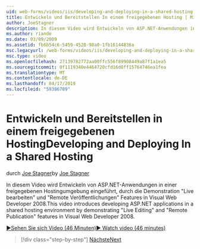 ```yaml
---
uid: web-forms/videos/iis/developing-and-deploying-in-a-shared-hosting
title: Entwickeln und Bereitstellen In einem freigegebenen Hosting | Microsoft-Dokumentation
author: JoeStagner
description: In diesem Video wird Entwickeln von ASP.NET-Anwendungen in einer freigegebenen Hostingumgebung eingeführt, durch die Demonstration &quot;Live bearbeiten&quot; und &quot;Remote Veröffentlichung &...
ms.author: riande
ms.date: 03/09/2009
ms.assetid: fb6b54c6-5459-4528-98a0-1fb16144836a
msc.legacyurl: /web-forms/videos/iis/developing-and-deploying-in-a-shared-hosting
msc.type: video
ms.openlocfilehash: 27139782772aa00ffc556f89908449a87f1a1ea5
ms.sourcegitcommit: 0f1119340e4464720cfd16d0ff15764746ea1fea
ms.translationtype: MT
ms.contentlocale: de-DE
ms.lasthandoff: 04/17/2019
ms.locfileid: "59386709"
---
```

# <a name="developing-and-deploying-in-a-shared-hosting"></a><span data-ttu-id="3e466-103">Entwickeln und Bereitstellen in einem freigegebenen Hosting</span><span class="sxs-lookup"><span data-stu-id="3e466-103">Developing and Deploying In a Shared Hosting</span></span>

<span data-ttu-id="3e466-104">durch [Joe Stagner](https://github.com/JoeStagner)</span><span class="sxs-lookup"><span data-stu-id="3e466-104">by [Joe Stagner](https://github.com/JoeStagner)</span></span>

<span data-ttu-id="3e466-105">In diesem Video wird Entwickeln von ASP.NET-Anwendungen in einer freigegebenen Hostingumgebung eingeführt, durch die Demonstration "Live bearbeiten" und "Remote Veröffentlichungen" Features in Visual Web Developer 2008.</span><span class="sxs-lookup"><span data-stu-id="3e466-105">This video introduces developing ASP.NET applications in a shared hosting environment by demonstrating "Live Editing" and "Remote Publication" features in Visual Web Developer 2008.</span></span>

[<span data-ttu-id="3e466-106">&#9654;Sehen Sie sich Video (46 Minuten)</span><span class="sxs-lookup"><span data-stu-id="3e466-106">&#9654; Watch video (46 minutes)</span></span>](https://channel9.msdn.com/Blogs/ASP-NET-Site-Videos/developing-and-deploying-in-a-shared-hosting)

> [!div class="step-by-step"]
> [<span data-ttu-id="3e466-107">Nächste</span><span class="sxs-lookup"><span data-stu-id="3e466-107">Next</span></span>](working-with-iis7-deligated-admin.md)
